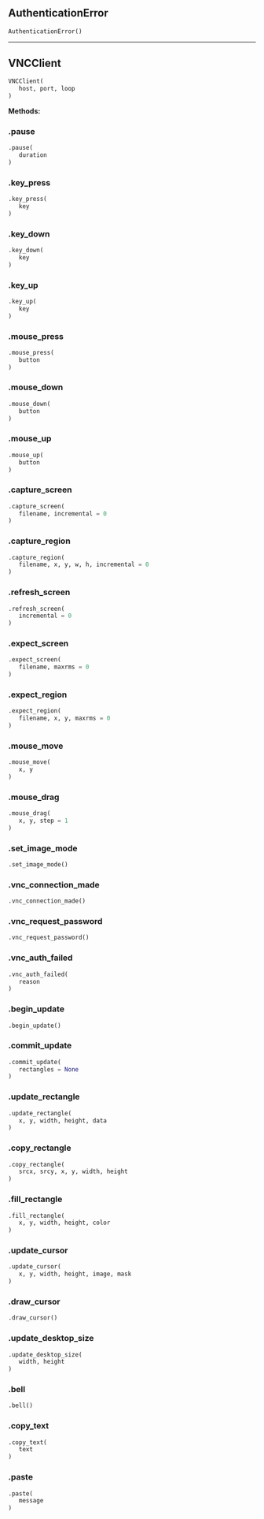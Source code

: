 #


## AuthenticationError
```python 
AuthenticationError()
```



----


## VNCClient
```python 
VNCClient(
   host, port, loop
)
```




**Methods:**


### .pause
```python
.pause(
   duration
)
```


### .key_press
```python
.key_press(
   key
)
```


### .key_down
```python
.key_down(
   key
)
```


### .key_up
```python
.key_up(
   key
)
```


### .mouse_press
```python
.mouse_press(
   button
)
```


### .mouse_down
```python
.mouse_down(
   button
)
```


### .mouse_up
```python
.mouse_up(
   button
)
```


### .capture_screen
```python
.capture_screen(
   filename, incremental = 0
)
```


### .capture_region
```python
.capture_region(
   filename, x, y, w, h, incremental = 0
)
```


### .refresh_screen
```python
.refresh_screen(
   incremental = 0
)
```


### .expect_screen
```python
.expect_screen(
   filename, maxrms = 0
)
```


### .expect_region
```python
.expect_region(
   filename, x, y, maxrms = 0
)
```


### .mouse_move
```python
.mouse_move(
   x, y
)
```


### .mouse_drag
```python
.mouse_drag(
   x, y, step = 1
)
```


### .set_image_mode
```python
.set_image_mode()
```


### .vnc_connection_made
```python
.vnc_connection_made()
```


### .vnc_request_password
```python
.vnc_request_password()
```


### .vnc_auth_failed
```python
.vnc_auth_failed(
   reason
)
```


### .begin_update
```python
.begin_update()
```


### .commit_update
```python
.commit_update(
   rectangles = None
)
```


### .update_rectangle
```python
.update_rectangle(
   x, y, width, height, data
)
```


### .copy_rectangle
```python
.copy_rectangle(
   srcx, srcy, x, y, width, height
)
```


### .fill_rectangle
```python
.fill_rectangle(
   x, y, width, height, color
)
```


### .update_cursor
```python
.update_cursor(
   x, y, width, height, image, mask
)
```


### .draw_cursor
```python
.draw_cursor()
```


### .update_desktop_size
```python
.update_desktop_size(
   width, height
)
```


### .bell
```python
.bell()
```


### .copy_text
```python
.copy_text(
   text
)
```


### .paste
```python
.paste(
   message
)
```


